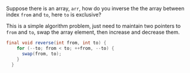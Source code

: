 Suppose there is an array, ```arr```, how do you inverse the the array between index ```from``` and ```to```, here ```to``` is exclusive?

This is a simple algorithm problem, just need to maintain two pointers to ```from``` and ```to```, swap the array element, then increase and decrease them.

```java
final void reverse(int from, int to) {
    for (--to; from < to; ++from, --to) {
      swap(from, to);
    }
  }
```

